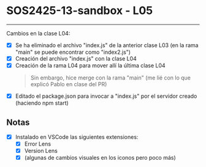 # SOS2425-13-sandbox - L05
--------
Cambios en la clase L04:

   - [x]  Se ha eliminado el archivo "index.js" de la anterior clase L03 (en la rama "main" se puede encontrar como "index2.js")
   - [x]  Creación del archivo "index.js" con la clase L04
   - [x]  Creación de la rama L04 para mover allí la última clase L04
        >Sin embargo, hice merge con la rama "main" (me lié con lo que explicó Pablo en clase del PR)
   - [x] Editado el package.json para invocar a "index.js" por el servidor creado (haciendo npm start)

## Notas
   - [x] Instalado en VSCode las siguientes extensiones:
        - [x] Error Lens
        - [x] Version Lens
        - [x] (algunas de cambios visuales en los iconos pero poco más)
